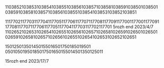 1103852103853103854103855103856103857103858103859103850103850103859103858103857103856103855103854103853103852103851

1117702117703117704117705117706117707117708117709117700117700117709117708117707117706117705117704117703117702117701
5rozh end 2023/4/7
1102652102653102654102655102656102657102658102659102650102650102659102658102657102656102655102654102653102652102651

150125013501450155016501750185019501
05010501950185017501650155014501350125011

15rozh end 2023/17/7
